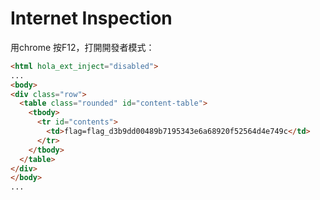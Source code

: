 # Internet Inspection
用chrome 按F12，打開開發者模式：
```html
<html hola_ext_inject="disabled">
...
<body>
<div class="row">
  <table class="rounded" id="content-table">
    <tbody>
      <tr id="contents">
        <td>flag=flag_d3b9dd00489b7195343e6a68920f52564d4e749c</td>
      </tr>
    </tbody>
  </table>
</div>
</body>
...
```

